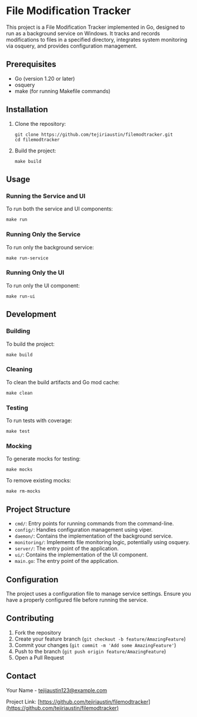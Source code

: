# File Modification Tracker

This project is a File Modification Tracker implemented in Go, designed to run as a background service on Windows. It tracks and records modifications to files in a specified directory, integrates system monitoring via osquery, and provides configuration management.

## Prerequisites

- Go (version 1.20 or later)
- osquery
- make (for running Makefile commands)

## Installation

1. Clone the repository:
   ```
   git clone https://github.com/tejiriaustin/filemodtracker.git
   cd filemodtracker
   ```

2. Build the project:
   ```
   make build
   ```

## Usage

### Running the Service and UI

To run both the service and UI components:

```
make run
```

### Running Only the Service

To run only the background service:

```
make run-service
```

### Running Only the UI

To run only the UI component:

```
make run-ui
```

## Development

### Building

To build the project:

```
make build
```

### Cleaning

To clean the build artifacts and Go mod cache:

```
make clean
```

### Testing

To run tests with coverage:

```
make test
```

### Mocking

To generate mocks for testing:

```
make mocks
```

To remove existing mocks:

```
make rm-mocks
```

## Project Structure

- `cmd/`: Entry points for running commands from the command-line.
- `config/`: Handles configuration management using viper.
- `daemon/`: Contains the implementation of the background service.
- `monitoring/`: Implements file monitoring logic, potentially using osquery.
- `server/`: The entry point of the application.
- `ui/`: Contains the implementation of the UI component.
- `main.go`: The entry point of the application.

## Configuration

The project uses a configuration file to manage service settings. Ensure you have a properly configured file before running the service.

## Contributing

1. Fork the repository
2. Create your feature branch (`git checkout -b feature/AmazingFeature`)
3. Commit your changes (`git commit -m 'Add some AmazingFeature'`)
4. Push to the branch (`git push origin feature/AmazingFeature`)
5. Open a Pull Request

## Contact

Your Name - tejiiaustin123@example.com

Project Link: [https://github.com/tejiriaustin/filemodtracker](https://github.com/tejiriaustin/filemodtracker)